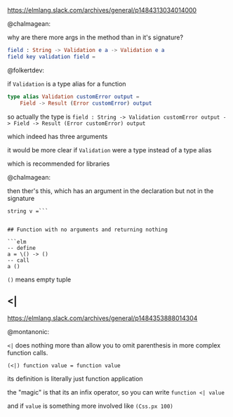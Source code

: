 https://elmlang.slack.com/archives/general/p1484313034014000

@chalmagean:

why are there more args in the method than in it's signature?

```elm
field : String -> Validation e a -> Validation e a
field key validation field =
```

@folkertdev:

if `Validation` is a type alias for a function

```elm
type alias Validation customError output =
    Field -> Result (Error customError) output
```

so actually the type is `field : String -> Validation customError output -> Field -> Result (Error customError) output`
 
which indeed has three arguments

it would be more clear if `Validation` were a type instead of a type alias

which is recommended for libraries

@chalmagean:

then ther's this, which has an argument in the declaration but not in the signature
```string : Validation e String
string v =```


## Function with no arguments and returning nothing

```elm
-- define
a = \() -> ()
-- call
a ()
```

`()` means empty tuple

## <|

https://elmlang.slack.com/archives/general/p1484353888014304

@montanonic:

`<|` does nothing more than allow you to omit parenthesis in more complex function calls.

`(<|) function value = function value`

its definition is literally just function application


the "magic" is that its an infix operator, so you can write `function <| value`

and if `value` is something more involved like `(Css.px 100)`
